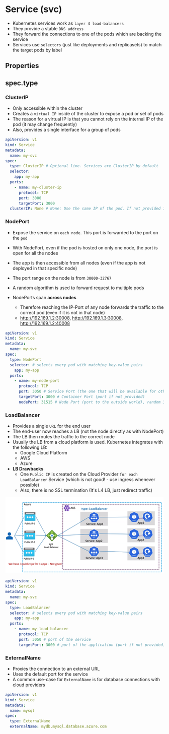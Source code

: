 # Service (svc)

- Kubernetes services work as `layer 4 load-balancers`
- They provide a stable `DNS address`
- They forward the connections to one of the pods which are backing the service
- Services use `selectors` (just like deployments and replicasets) to match the target pods by label

## Properties

## spec.type

### ClusterIP

- Only accessible within the cluster
- Creates a `virtual IP` inside of the cluster to expose a pod or set of pods
- The reason for a virtual IP is that you cannot rely on the internal IP of the pod (it may change frequently)
- Also, provides a single interface for a group of pods

```yaml
apiVersion: v1
kind: Service
metadata:
  name: my-svc
spec:
  type: ClusterIP # Optional line. Services are ClusterIP by default
  selector:
    app: my-app
  ports:
    - name: my-cluster-ip
      protocol: TCP
      port: 3000
      targetPort: 3000
  clusterIP: None # None: Use the same IP of the pod. If not provided it will automatically set a random IP
```

### NodePort

- Expose the service on `each node`. This port is forwarded to the port on the `pod`
- With NodePort, even if the pod is hosted on only one node, the port is open for all the nodes
- The app is then accessible from all nodes (even if the app is not deployed in that specific node)
- The port range on the node is from `30000-32767`

- A random algorithm is used to forward request to multiple pods
- NodePorts span **across nodes**
  - Therefore reaching the IP-Port of any node forwards the traffic to the correct pod (even if it is not in that node)
  - <http://192.169.1.2:30008>, <http://192.169.1.3:30008>, <http://192.169.1.2:40008>

```yaml
apiVersion: v1
kind: Service
metadata:
  name: my-svc
spec:
  type: NodePort
  selector: # selects every pod with matching key-value pairs
    app: my-app
  ports:
    - name: my-node-port
      protocol: TCP
      port: 3050 # Service Port (the one that will be available for other apps inside the cluster)
      targetPort: 3000 # Container Port (port if not provided)
      nodePort: 31515 # Node Port (port to the outside world), random 30000-32767 port if not provided
```

### LoadBalancer

- Provides a single `URL` for the end user
- The end-user now reaches a LB (not the node directly as with NodePort)
- The LB then routes the traffic to the correct node
- Usually the LB from a cloud platform is used. Kubernetes integrates with the following LB:
  - Google Cloud Platform
  - AWS
  - Azure
- **LB Drawbacks**
  - One `Public IP` is created on the Cloud Provider `for each LoadBalancer` Service (which is not good! - use ingress whenever possible)
  - Also, there is no SSL termination (It's L4 LB, just redirect traffic)

![Load Balancer Problem](../../../concepts/.images/loadbalancer-problem.png)

```yaml
apiVersion: v1
kind: Service
metadata:
  name: my-svc
spec:
  type: LoadBalancer
  selector: # selects every pod with matching key-value pairs
    app: my-app
  ports:
    - name: my-load-balancer
      protocol: TCP
      port: 3050 # port of the service
      targetPort: 3000 # port of the application (port if not provided)
```

### ExternalName

- Proxies the connection to an external URL
- Uses the default port for the service
- A common use-case for `ExternalName` is for database connections with cloud providers

```yaml
apiVersion: v1
kind: Service
metadata:
  name: mysql
spec:
  type: ExternalName
  externalName: mydb.mysql.database.azure.com
```
